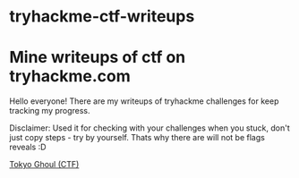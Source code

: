 # tryhackme-ctf-writeups
# Mine writeups of ctf on tryhackme.com
Hello everyone! There are my writeups of tryhackme challenges for keep tracking my progress.

Disclaimer: Used it for checking with your challenges when you stuck, don't just copy steps - try by yourself. Thats why there are will not be flags reveals :D


[Tokyo Ghoul (CTF)](Tokyo_Ghoul_(CTF).md)

